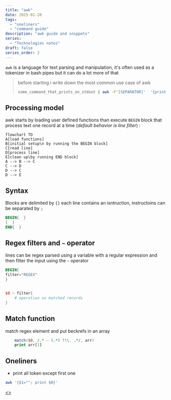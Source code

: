 ```yaml
---
title: "awk"
date: 2025-01-20
tags:
  - "oneliners"
  - "command guide"
description: "awk guide and snippets"
series:
  - "Technologies notes"
draft: false
series_order: 2
---
```


`awk` is a language for text parsing and manipulation, it's often used as a tokenizer in bash pipes but it can do a lot more of that

> before starting i write down the most common use case of awk
>```bash
>some_command_that_prints_on_stdout | awk -F'[SEPARATOR]'  '{print $[FIELD]}'
>```

## Processing model

awk starts by loading user defined functions than execute `BEGIN` block that process text one record at a time (*default behavior is line filter*) :

```mermaid
flowchart TD
A[load functions]
B[initial setup\n by running the BEGIN block]
C[read line]
D[process line]
E[clean up\by running END block]
A --> B --> C
C --> D
D --> C
D --> E
```

## Syntax

Blocks are delimited by `{}` each line contains an isntruction, instructoins can be separated by `;`

```awk
BEGIN{  }
{  }
END{  }
```

## Regex filters and `~` operator

lines can be regex parsed using a variable with a regular expression and then filter the input using the `~` operator

```awk
BEGIN{
filter="REGEX"
}


$0 ~ filter{
    # operation on matched records
}
```

## Match function

match regex element and put beckrefs in an array

```awk
    match($0, /.* — (.*) ft\. .*/, arr)
    print arr[1]
```

## Oneliners

- print all token except first one

```bash
awk '{$1=""; print $0}'
```

[<](pages/technologies/ansible.md)[>](pages/technologies/find.md)
